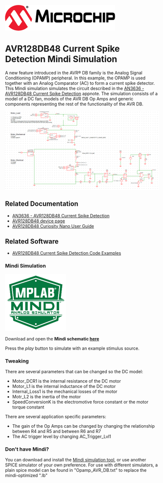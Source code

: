 ![Microchip logo](images/microchip.png)

# AVR128DB48 Current Spike Detection Mindi Simulation
A new feature introduced in the AVR® DB family is the Analog Signal Conditioning (OPAMP) peripheral. In this example, the OPAMP is used together with an Analog Comparator (AC) to form a current spike detector. This Mindi simulation simulates the circuit described in the [AN3636 - AVR128DB48 Current Spike Detection](https://microchip.com/DS00003860) appnote. The simulation consists of a model of a DC fan, models of the AVR DB Op Amps and generic components representing the rest of the functionality of the AVR DB.

![Circuit](images/Circuit.PNG)

## Related Documentation

* [AN3636 - AVR128DB48 Current Spike Detection](https://microchip.com/DS00003860) 
* [AVR128DB48 device page](https://www.microchip.com/wwwproducts/en/AVR128DB48)
* [AVR128DB48 Curiosity Nano User Guide](https://www.microchip.com/DS50003037)

## Related Software
* [AVR128DB48 Current Spike Detection Code Examples](https://github.com/search?q=topic%3Aavr-db+topic%3Aovercurrent-protection+org%3Amicrochip-pic-avr-examples)

### Mindi Simulation
![Mindi](images/mplab-mindi-analog-simulator.png)

Download and open the **Mindi schematic [here](https://github.com/microchip-pic-avr-examples/avr128db48-current-protection-mindi/releases/latest)**

Press the _play_ button to simulate with an example stimulus source.

### Tweaking
There are several parameters that can be changed so the DC model:
* Motor_DCR1 is the internal resistance of the DC motor
* Motor_L1 is the internal inductance of the DC motor
* Internal_Loss1 is the mechanical losses of the motor
* Motr_L2 is the inertia of the motor
* SpeedConversionK is the electromotive force constant or the motor torque constant

There are several application specific parameters: 
* The gain of the Op Amps can be changed by changing the relationship between R4 and R5 and between R6 and R7
* The AC trigger level by changing AC_Trigger_Lvl1 

### Don't have Mindi?
You can download and install the [Mindi simulation tool](https://www.microchip.com/mplab/mplab-mindi), or use another SPICE simulator of your own preference. For use with different simulators, a plain spice model can be found in "Opamp_AVR_DB.txt" to replace the mindi-optimized ".lb" 